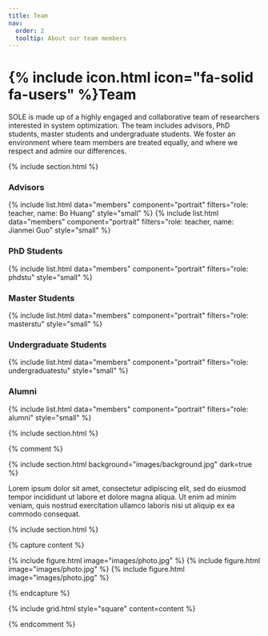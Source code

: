 ```yaml
---
title: Team
nav:
  order: 2
  tooltip: About our team members
---
```


# {% include icon.html icon="fa-solid fa-users" %}Team

SOLE is made up of a highly engaged and collaborative team of researchers interested in system optimization.
The team includes advisors, PhD students, master students and undergraduate students. 
We foster an environment where team members are treated equally, and where we respect and admire our differences.

<!-- 会显示团队成员列表，成员信息登记在 _members 内 -->

{% include section.html %}

### Advisors

{% include list.html data="members" component="portrait" filters="role: teacher, name: Bo Huang" style="small" %}
{% include list.html data="members" component="portrait" filters="role: teacher, name: Jianmei Guo" style="small" %}

### PhD Students

{% include list.html data="members" component="portrait" filters="role: phdstu" style="small" %}

### Master Students

{% include list.html data="members" component="portrait" filters="role: masterstu" style="small" %}

### Undergraduate Students

{% include list.html data="members" component="portrait" filters="role: undergraduatestu" style="small" %}

### Alumni

{% include list.html data="members" component="portrait" filters="role: alumni" style="small" %}

{% include section.html %}

{% comment %}

{% include section.html background="images/background.jpg" dark=true %}

Lorem ipsum dolor sit amet, consectetur adipiscing elit, sed do eiusmod tempor
incididunt ut labore et dolore magna aliqua. Ut enim ad minim veniam, quis
nostrud exercitation ullamco laboris nisi ut aliquip ex ea commodo consequat.

{% include section.html %}

{% capture content %}

{% include figure.html image="images/photo.jpg" %}
{% include figure.html image="images/photo.jpg" %}
{% include figure.html image="images/photo.jpg" %}

{% endcapture %}

{% include grid.html style="square" content=content %}

{% endcomment %}

